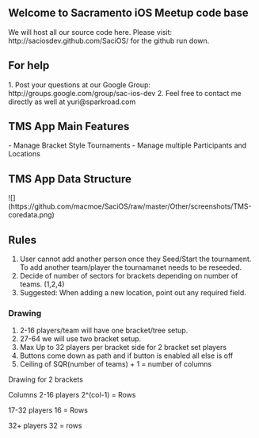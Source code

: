 <h2>Welcome to Sacramento iOS Meetup code base</h2>
We will host all our source code here. Please visit: http://saciosdev.github.com/SaciOS/ for the github run down.

<h2>For help</h2>
1. Post your questions at our Google Group: http://groups.google.com/group/sac-ios-dev
2. Feel free to contact me directly as well at yuri@sparkroad.com

<h2>TMS App Main Features</h2>
- Manage Bracket Style Tournaments
- Manage multiple Participants and Locations

<h2>TMS App Data Structure</h2>
![](https://github.com/macmoe/SaciOS/raw/master/Other/screenshots/TMS-coredata.png) &nbsp;&nbsp;&nbsp;

<h2>Rules</h2>

1. User cannot add another person once they Seed/Start the tournament. To add another team/player the tournamanet needs to be reseeded.
2. Decide of number of sectors for brackets depending on number of teams. (1,2,4)
3. Suggested: When adding a new location, point out any required field.

<h3>Drawing</h3>

1. 2-16 players/team will have one bracket/tree setup.
2. 27-64 we will use two bracket setup.
3. Max Up to 32 players per bracket side for 2 bracket set players
4. Buttons come down as path and if button is enabled all else is off
5. Ceiling of SQR(number of teams) + 1 = number of columns

Drawing for 2 brackets

Columns
2-16 players
2^(col-1) = Rows

17-32 players 
16 = Rows

32+ players
32 = rows
